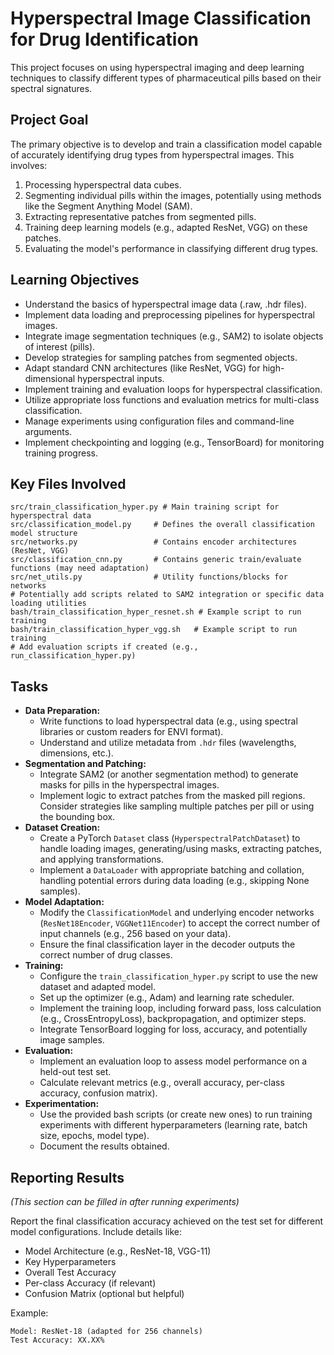 # Hyperspectral Image Classification for Drug Identification

This project focuses on using hyperspectral imaging and deep learning techniques to classify different types of pharmaceutical pills based on their spectral signatures.

## Project Goal

The primary objective is to develop and train a classification model capable of accurately identifying drug types from hyperspectral images. This involves:
1.  Processing hyperspectral data cubes.
2.  Segmenting individual pills within the images, potentially using methods like the Segment Anything Model (SAM).
3.  Extracting representative patches from segmented pills.
4.  Training deep learning models (e.g., adapted ResNet, VGG) on these patches.
5.  Evaluating the model's performance in classifying different drug types.

## Learning Objectives

- Understand the basics of hyperspectral image data (.raw, .hdr files).
- Implement data loading and preprocessing pipelines for hyperspectral images.
- Integrate image segmentation techniques (e.g., SAM2) to isolate objects of interest (pills).
- Develop strategies for sampling patches from segmented objects.
- Adapt standard CNN architectures (like ResNet, VGG) for high-dimensional hyperspectral inputs.
- Implement training and evaluation loops for hyperspectral classification.
- Utilize appropriate loss functions and evaluation metrics for multi-class classification.
- Manage experiments using configuration files and command-line arguments.
- Implement checkpointing and logging (e.g., TensorBoard) for monitoring training progress.

## Key Files Involved

```
src/train_classification_hyper.py # Main training script for hyperspectral data
src/classification_model.py     # Defines the overall classification model structure
src/networks.py                 # Contains encoder architectures (ResNet, VGG)
src/classification_cnn.py       # Contains generic train/evaluate functions (may need adaptation)
src/net_utils.py                # Utility functions/blocks for networks
# Potentially add scripts related to SAM2 integration or specific data loading utilities
bash/train_classification_hyper_resnet.sh # Example script to run training
bash/train_classification_hyper_vgg.sh   # Example script to run training
# Add evaluation scripts if created (e.g., run_classification_hyper.py)
```

## Tasks

- **Data Preparation:**
    - Write functions to load hyperspectral data (e.g., using spectral libraries or custom readers for ENVI format).
    - Understand and utilize metadata from `.hdr` files (wavelengths, dimensions, etc.).
- **Segmentation and Patching:**
    - Integrate SAM2 (or another segmentation method) to generate masks for pills in the hyperspectral images.
    - Implement logic to extract patches from the masked pill regions. Consider strategies like sampling multiple patches per pill or using the bounding box.
- **Dataset Creation:**
    - Create a PyTorch `Dataset` class (`HyperspectralPatchDataset`) to handle loading images, generating/using masks, extracting patches, and applying transformations.
    - Implement a `DataLoader` with appropriate batching and collation, handling potential errors during data loading (e.g., skipping None samples).
- **Model Adaptation:**
    - Modify the `ClassificationModel` and underlying encoder networks (`ResNet18Encoder`, `VGGNet11Encoder`) to accept the correct number of input channels (e.g., 256 based on your data).
    - Ensure the final classification layer in the decoder outputs the correct number of drug classes.
- **Training:**
    - Configure the `train_classification_hyper.py` script to use the new dataset and adapted model.
    - Set up the optimizer (e.g., Adam) and learning rate scheduler.
    - Implement the training loop, including forward pass, loss calculation (e.g., CrossEntropyLoss), backpropagation, and optimizer steps.
    - Integrate TensorBoard logging for loss, accuracy, and potentially image samples.
- **Evaluation:**
    - Implement an evaluation loop to assess model performance on a held-out test set.
    - Calculate relevant metrics (e.g., overall accuracy, per-class accuracy, confusion matrix).
- **Experimentation:**
    - Use the provided bash scripts (or create new ones) to run training experiments with different hyperparameters (learning rate, batch size, epochs, model type).
    - Document the results obtained.

## Reporting Results

*(This section can be filled in after running experiments)*

Report the final classification accuracy achieved on the test set for different model configurations. Include details like:
- Model Architecture (e.g., ResNet-18, VGG-11)
- Key Hyperparameters
- Overall Test Accuracy
- Per-class Accuracy (if relevant)
- Confusion Matrix (optional but helpful)

Example:
```
Model: ResNet-18 (adapted for 256 channels)
Test Accuracy: XX.XX%
```